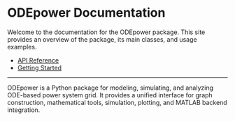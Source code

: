 # ODEpower Documentation

Welcome to the documentation for the ODEpower package. This site provides an overview of the package, its main classes, and usage examples.

- [API Reference](api/)
- [Getting Started](getting_started.md)

---

ODEpower is a Python package for modeling, simulating, and analyzing ODE-based power system grid. It provides a unified interface for graph construction, mathematical tools, simulation, plotting, and MATLAB backend integration.
